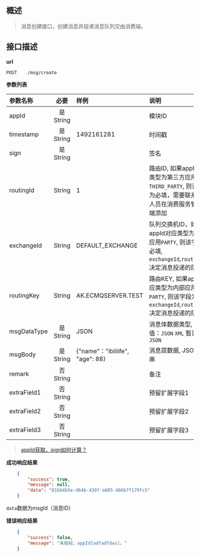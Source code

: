 ##   概述
> 消息创建接口，创建消息并投递消息队列交由消费端。

##   接口描述

**url**

```text
POST    /msg/create
```

**参数列表**

| 参数名称       |    必要     | 样例                             | 说明                                                                                             |
|:--------------|:----------:|:--------------------------------|:-------------------------------------------------------------------------------------------------|
| appId         | 是  String |                                 | 模块ID                                                                                           |
| timestamp     | 是  String | 1492161281                      | 时间戳                                                                                           |
| sign          | 是  String |                                 | 签名                                                                                             |
| routingId     |   String   | 1                               | 路由ID, 如果appId对应类型为第三方应用`THIRD_PARTY`, 则该字段为必填，需要联系管理人员在消费服务管理后端添加 |
| exchangeId    |   String   | DEFAULT_EXCHANGE                | 队列交换机ID，如果appId对应类型为内部应用`PARTY`, 则该字段为必填, `exchangeId`,`routingKey`决定消息投递的队列 |
| routingKey    |   String   | AK.ECMQSERVER.TEST              | 路由KEY, 如果appId对应类型为内部应用`PARTY`, 则该字段为必填, `exchangeId`,`routingKey`决定消息投递的队列  |
| msgDataType   | 是  String | JSON                            | 消息体数据类型, 可选值：`JSON` `XML` 暂只支持`JSON`                                                 |
| msgBody       | 是  String | {"name"："iblilife", "age": 88}  | 消息提数据, JSON字符串                                                                             |
| remark        | 否  String |                                 | 备注                                                                                             |
| extraField1   | 否  String |                                 | 预留扩展字段1                                                                                     |
| extraField2   | 否  String |                                 | 预留扩展字段2                                                                                     |
| extraField3   | 否  String |                                 | 预留扩展字段3                                                                                     |

> [appId获取，sign如何计算？](modules/aukey-ecmq-server/sign_build)

**成功响应结果**

```json
    {
        "success": true,
        "message": null,
        "data": "01bb4b5e-d64b-430f-a685-466b7f179fc5"
    }
```
`data`数据为msgId（消息ID）

**错误响应结果**

```json
    {
        "success": false,
        "message": "未授权，appId[adfadfdas]。"
    }
```